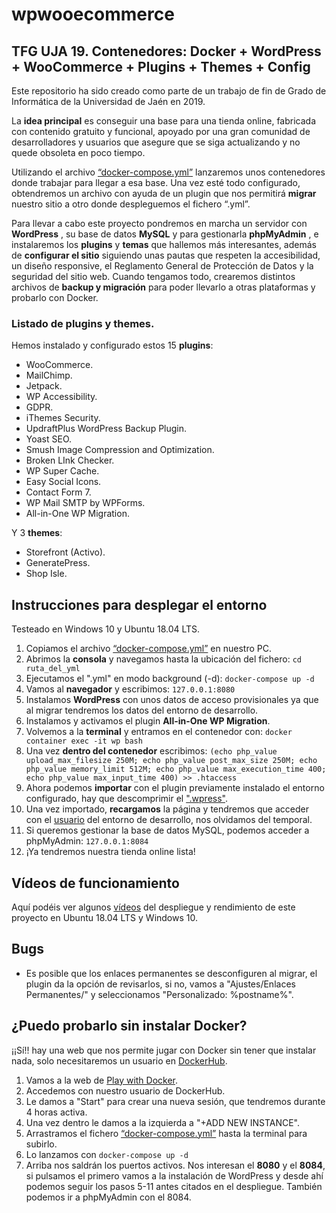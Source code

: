 # wpwooecommerce
## TFG UJA 19. Contenedores: Docker + WordPress + WooCommerce + Plugins + Themes + Config

Este repositorio ha sido creado como parte de un trabajo de fin de Grado de Informática de la Universidad de Jaén en 2019.

La **idea principal** es conseguir una base para una tienda online, fabricada con contenido gratuito y funcional, apoyado por una gran comunidad de desarrolladores y usuarios que asegure que se siga actualizando y no quede obsoleta en poco tiempo.  

Utilizando el archivo [“docker-compose.yml”](https://github.com/cil00001/wpwooecommerce/blob/master/docker-compose.yml) lanzaremos unos contenedores donde trabajar para llegar a esa base. Una vez esté todo configurado, obtendremos un archivo con ayuda de un plugin que nos permitirá **migrar** nuestro sitio a otro donde despleguemos el fichero “.yml”.

Para llevar a cabo este proyecto pondremos en marcha un servidor con **WordPress** , su base de datos  **MySQL**  y para gestionarla **phpMyAdmin** , e instalaremos los **plugins** y **temas** que hallemos más interesantes, además de **configurar el sitio** siguiendo unas pautas que respeten la accesibilidad, un diseño responsive, el Reglamento General de Protección de Datos y la seguridad del sitio web. Cuando tengamos todo, crearemos distintos archivos de **backup y migración** para poder llevarlo a otras plataformas y probarlo con Docker.

### Listado de plugins y themes.

Hemos instalado y configurado estos 15 **plugins**:
- WooCommerce.
- MailChimp.
- Jetpack.
- WP Accessibility.
- GDPR.
- iThemes Security.
- UpdraftPlus WordPress Backup Plugin.
- Yoast SEO.
- Smush Image Compression and Optimization.
- Broken LInk Checker.
- WP Super Cache.
- Easy Social Icons.
- Contact Form 7.
- WP Mail SMTP by WPForms.
- All-in-One WP Migration.

Y 3 **themes**:
- Storefront (Activo).
- GeneratePress.
- Shop Isle.

## Instrucciones para desplegar el entorno

Testeado en Windows 10 y Ubuntu 18.04 LTS.

1. Copiamos el archivo [“docker-compose.yml”](https://github.com/cil00001/wpwooecommerce/blob/master/docker-compose.yml) en nuestro PC.
2. Abrimos la **consola** y navegamos hasta la ubicación del fichero: `cd ruta_del_yml`
3. Ejecutamos el ".yml" en modo background (-d): `docker-compose up -d`
4. Vamos al **navegador** y escribimos: `127.0.0.1:8080`
5. Instalamos **WordPress** con unos datos de acceso provisionales ya que al migrar tendremos los datos del entorno de desarrollo.
6. Instalamos y activamos el plugin **All-in-One WP Migration**.
7. Volvemos a la **terminal** y entramos en el contenedor con: `docker container exec -it wp bash`
8. Una vez **dentro del contenedor** escribimos: `(echo php_value upload_max_filesize 250M; echo php_value post_max_size 250M; echo php_value memory_limit 512M; echo php_value max_execution_time 400; echo php_value max_input_time 400) >> .htaccess`
9. Ahora podemos **importar** con el plugin previamente instalado el entorno configurado, hay que descomprimir el [".wpress"](https://github.com/cil00001/wpwooecommerce/tree/master/Backup%26Migration/MigrationFile_All-in-One%20WP%20Migration).
10. Una vez importado, **recargamos** la página y tendremos que acceder con el [usuario](https://github.com/cil00001/wpwooecommerce/blob/master/Backup%26Migration/Acceso) del entorno de desarrollo, nos olvidamos del temporal.
11. Si queremos gestionar la base de datos MySQL, podemos acceder a phpMyAdmin: `127.0.0.1:8084` 
12. ¡Ya tendremos nuestra tienda online lista! 

## Vídeos de funcionamiento

Aquí podéis ver algunos [vídeos](https://drive.google.com/open?id=10EOfHWG3OKoM1ptfs6G9m8H4DWsCzmpp) del despliegue y rendimiento de este proyecto en Ubuntu 18.04 LTS y Windows 10.

## Bugs

- Es posible que los enlaces permanentes se desconfiguren al migrar, el plugin da la opción de revisarlos, si no, vamos a "Ajustes/Enlaces Permanentes/" y seleccionamos "Personalizado: %postname%".

## ¿Puedo probarlo sin instalar Docker?

¡¡Sí!! hay una web que nos permite jugar con Docker sin tener que instalar nada, solo necesitaremos un usuario en [DockerHub](https://hub.docker.com/).

1. Vamos a la web de [Play with Docker](https://labs.play-with-docker.com/#).
2. Accedemos con nuestro usuario de DockerHub.
3. Le damos a "Start" para crear una nueva sesión, que tendremos durante 4 horas activa.
4. Una vez dentro le damos a la izquierda a "+ADD NEW INSTANCE".
5. Arrastramos el fichero [“docker-compose.yml”](https://github.com/cil00001/wpwooecommerce/blob/master/docker-compose.yml) hasta la terminal para subirlo.
6. Lo lanzamos con `docker-compose up -d`
7. Arriba nos saldrán los puertos activos. Nos interesan el **8080** y el **8084**, si pulsamos el primero vamos a la instalación de WordPress y desde ahí podemos seguir los pasos 5-11 antes citados  en el despliegue. También podemos ir a phpMyAdmin con el 8084.
